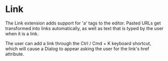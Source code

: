 # Link

The Link extension adds support for 'a' tags to the editor. Pasted URLs get
transformed into links automatically, as well as text that is typed by the
user when it is a link.

The user can add a link through the Ctrl / Cmd + K keyboard shortcut, which
will cause a Dialog to appear asking the user for the link's href attribute.

